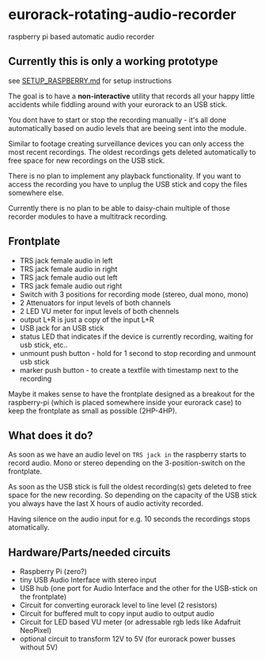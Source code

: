 # eurorack-rotating-audio-recorder
raspberry pi based automatic audio recorder


## Currently this is only a working prototype

see [SETUP_RASPBERRY.md](https://github.com/othmar52/eurorack-rotating-audio-recorder/tree/master/SETUP_RASPBERRY.md) for setup instructions  

The goal is to have a **non-interactive** utility that records all your happy little accidents while fiddling around with your eurorack to an USB stick.  

You dont have to start or stop the recording manually - it's all done automatically based on audio levels that are beeing sent into the module.  

Similar to footage creating surveillance devices you can only access the most recent recordings. The oldest recordings gets deleted automatically to free space for new recordings on the USB stick.  

There is no plan to implement any playback functionality. If you want to access the recording you have to unplug the USB stick and copy the files somewhere else.

Currently there is no plan to be able to daisy-chain multiple of those recorder modules to have a multitrack recording.  


## Frontplate

 - TRS jack female audio in left
 - TRS jack female audio in right
 - TRS jack female audio out left
 - TRS jack female audio out right
 - Switch with 3 positions for recording mode (stereo, dual mono, mono)
 - 2 Attenuators for input levels of both channels
 - 2 LED VU meter for input levels of both chennels
 - output L+R is just a copy of the input L+R
 - USB jack for an USB stick
 - status LED that indicates if the device is currently recording, waiting for usb stick, etc..
 - unmount push button - hold for 1 second to stop recording and unmount usb stick
 - marker push button - to create a textfile with timestamp next to the recording

Maybe it makes sense to have the frontplate designed as a breakout for the raspberry-pi (which is placed somewhere inside your eurorack case) to keep the frontplate as small as possible (2HP-4HP).

## What does it do?

As soon as we have an audio level on `TRS jack in` the raspberry starts to record audio. Mono or stereo depending on the 3-position-switch on the frontplate.  

As soon as the USB stick is full the oldest recording(s) gets deleted to free space for the new recording. So depending on the capacity of the USB stick you always have the last X hours of audio activity recorded.  

Having silence on the audio input for e.g. 10 seconds the recordings stops atomatically.  

## Hardware/Parts/needed circuits

 - Raspberry Pi (zero?)
 - tiny USB Audio Interface with stereo input
 - USB hub (one port for Audio Interface and the other for the USB-stick on the frontplate)
 - Circuit for converting eurorack level to line level (2 resistors)
 - Circuit for buffered mult to copy input audio to output audio
 - Circuit for LED based VU meter (or adressable rgb leds like Adafruit NeoPixel)
 - optional circuit to transform 12V to 5V (for eurorack power busses without 5V)








